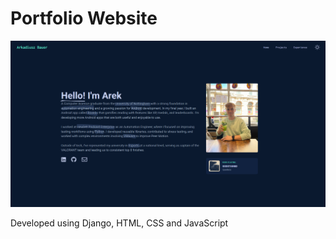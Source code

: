 # Portfolio Website 

[![Website Thumbnail](media/portfolio/images/websiteImage.png)](https://arekbauer.com)

Developed using Django, HTML, CSS and JavaScript